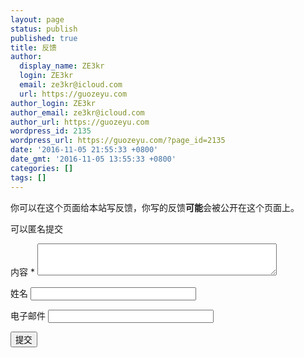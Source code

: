 ```yaml
---
layout: page
status: publish
published: true
title: 反馈
author:
  display_name: ZE3kr
  login: ZE3kr
  email: ze3kr@icloud.com
  url: https://guozeyu.com
author_login: ZE3kr
author_email: ze3kr@icloud.com
author_url: https://guozeyu.com
wordpress_id: 2135
wordpress_url: https://guozeyu.com/?page_id=2135
date: '2016-11-05 21:55:33 +0800'
date_gmt: '2016-11-05 13:55:33 +0800'
categories: []
tags: []
---
```

<p>你可以在这个页面给本站写反馈，你写的反馈<strong>可能</strong>会被公开在这个页面上。</p>
<form action="https://guozeyu.com/wp-content/plugins/add-pingback-manually/add-pingback.php" method="post">
<p class="comment-notes"><span id="email-notes">可以匿名提交</span></p>
<p class="comment-form-url"><label for="pingback-content">内容 <span class="required">*</span></label> <textarea id="pingback-content" cols="45" maxlength="65525" name="pingback-content" rows="3"></textarea></p>
<p><label for="pingback-title">姓名</label> <input id="pingback-title" maxlength="100" name="pingback-title" size="30" type="text" value="" /></p>
<p class="comment-form-email"><label for="pingback-email">电子邮件</label> <input id="pingback-email" maxlength="100" name="pingback-email" size="30" type="email" value="" /></p>
<p class="form-submit"><input id="submit" class="submit" name="submit" type="submit" value="提交" /> <input id="pingback-type" name="pingback-type" type="hidden" value="" /><input id="pingback-id" name="pingback-id" type="hidden" value="https://guozeyu.com/feedback/" /></p>
<p><script><br />
jQuery('#pingback-title').val(localStorage.getItem("author"));<br />
jQuery('#pingback-email').val(localStorage.getItem("email"));<br />
</script></p>
</form>
